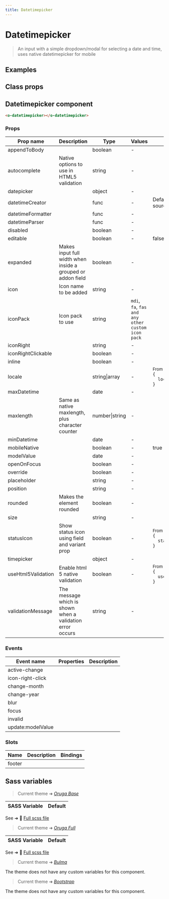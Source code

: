 ```yaml
---
title: Datetimepicker
---
```


# Datetimepicker

<div class="vp-doc">

> An input with a simple dropdown/modal for selecting a date and time, uses native datetimepicker for mobile

<Carbon />
</div>

<div class="vp-example">

## Examples

<example-datetimepicker />

</div>
<div class="vp-example">

## Class props

<inspector-datetimepicker-viewer />

</div>

<div class="vp-doc">

## Datetimepicker component

```html
<o-datetimepicker></o-datetimepicker>
```

### Props

| Prop name          | Description                                                 | Type           | Values                                            | Default                                                                                                                                           |
| ------------------ | ----------------------------------------------------------- | -------------- | ------------------------------------------------- | ------------------------------------------------------------------------------------------------------------------------------------------------- |
| appendToBody       |                                                             | boolean        | -                                                 |                                                                                                                                                   |
| autocomplete       | Native options to use in HTML5 validation                   | string         | -                                                 |                                                                                                                                                   |
| datepicker         |                                                             | object         | -                                                 |                                                                                                                                                   |
| datetimeCreator    |                                                             | func           | -                                                 | Default function (see source code)                                                                                                                |
| datetimeFormatter  |                                                             | func           | -                                                 |                                                                                                                                                   |
| datetimeParser     |                                                             | func           | -                                                 |                                                                                                                                                   |
| disabled           |                                                             | boolean        | -                                                 |                                                                                                                                                   |
| editable           |                                                             | boolean        | -                                                 | false                                                                                                                                             |
| expanded           | Makes input full width when inside a grouped or addon field | boolean        | -                                                 |                                                                                                                                                   |
| icon               | Icon name to be added                                       | string         | -                                                 |                                                                                                                                                   |
| iconPack           | Icon pack to use                                            | string         | `mdi`, `fa`, `fas and any other custom icon pack` |                                                                                                                                                   |
| iconRight          |                                                             | string         | -                                                 |                                                                                                                                                   |
| iconRightClickable |                                                             | boolean        | -                                                 |                                                                                                                                                   |
| inline             |                                                             | boolean        | -                                                 |                                                                                                                                                   |
| locale             |                                                             | string\|array  | -                                                 | <div><small>From <b>config</b>:</small></div><code style='white-space: nowrap; padding: 0;'>{<br>&nbsp;&nbsp;locale: undefined<br>}</code>        |
| maxDatetime        |                                                             | date           | -                                                 |                                                                                                                                                   |
| maxlength          | Same as native maxlength, plus character counter            | number\|string | -                                                 |                                                                                                                                                   |
| minDatetime        |                                                             | date           | -                                                 |                                                                                                                                                   |
| mobileNative       |                                                             | boolean        | -                                                 | true                                                                                                                                              |
| modelValue         |                                                             | date           | -                                                 |                                                                                                                                                   |
| openOnFocus        |                                                             | boolean        | -                                                 |                                                                                                                                                   |
| override           |                                                             | boolean        | -                                                 |                                                                                                                                                   |
| placeholder        |                                                             | string         | -                                                 |                                                                                                                                                   |
| position           |                                                             | string         | -                                                 |                                                                                                                                                   |
| rounded            | Makes the element rounded                                   | boolean        | -                                                 |                                                                                                                                                   |
| size               |                                                             | string         | -                                                 |                                                                                                                                                   |
| statusIcon         | Show status icon using field and variant prop               | boolean        | -                                                 | <div><small>From <b>config</b>:</small></div><code style='white-space: nowrap; padding: 0;'>{<br>&nbsp;&nbsp;statusIcon: true<br>}</code>         |
| timepicker         |                                                             | object         | -                                                 |                                                                                                                                                   |
| useHtml5Validation | Enable html 5 native validation                             | boolean        | -                                                 | <div><small>From <b>config</b>:</small></div><code style='white-space: nowrap; padding: 0;'>{<br>&nbsp;&nbsp;useHtml5Validation: true<br>}</code> |
| validationMessage  | The message which is shown when a validation error occurs   | string         | -                                                 |                                                                                                                                                   |

### Events

| Event name        | Properties | Description |
| ----------------- | ---------- | ----------- |
| active-change     |            |
| icon-right-click  |            |
| change-month      |            |
| change-year       |            |
| blur              |            |
| focus             |            |
| invalid           |            |
| update:modelValue |            |

### Slots

| Name   | Description | Bindings |
| ------ | ----------- | -------- |
| footer |             |          |

</div>

<div class="vp-doc">

## Sass variables

<div class="theme-orugabase">

> Current theme ➜ _[Oruga Base](https://github.com/oruga-ui/theme-oruga)_

| SASS Variable | Default |
| ------------- | ------- |

See ➜ 📄 [Full scss file](https://github.com/oruga-ui/theme-oruga/tree/main/src/assets/scss/components/_datetimepicker.scss)

</div><div class="theme-orugafull">

> Current theme ➜ _[Oruga Full](https://github.com/oruga-ui/theme-oruga)_

| SASS Variable | Default |
| ------------- | ------- |

See ➜ 📄 [Full scss file](https://github.com/oruga-ui/theme-oruga/tree/main/src/assets/scss/components/_datetimepicker.scss)

</div><div class="theme-bulma">

> Current theme ➜ _[Bulma](https://github.com/oruga-ui/theme-bulma)_

<p>The theme does not have any custom variables for this component.</p>
</div><div class="theme-bootstrap">

> Current theme ➜ _[Bootstrap](https://github.com/oruga-ui/theme-bootstrap)_

<p>The theme does not have any custom variables for this component.</p>
</div>

</div>
